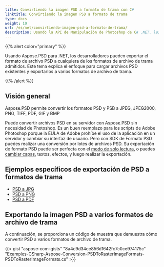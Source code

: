 ```yaml
---
title: Convirtiendo la imagen PSD a formato de trama con C#
linktitle: Convirtiendo la imagen PSD a formato de trama
type: docs
weight: 10
url: /es/net/convirtiendo-imagen-psd-a-formato-de-trama/
description: Usando la API de Manipulación de Photoshop de C# .NET, los desarrolladores pueden exportar formatos PSD y PSB a formatos JPEG, JPEG2000, PNG, TIFF, PDF, GIF y BMP.
---
```


{{% alert color="primary" %}}

Usando Aspose.PSD para .NET, los desarrolladores pueden exportar el formato de archivo PSD a cualquiera de los formatos de archivo de trama admitidos. Este tema explica el enfoque para cargar archivos PSD existentes y exportarlos a varios formatos de archivo de trama.

{{% /alert %}}
## **Visión general**
Aspose.PSD permite convertir los formatos PSD y PSB a JPEG, JPEG2000, PNG, TIFF, PDF, GIF y BMP

Puede convertir archivos PSD en su servidor con Aspose.PSD sin necesidad de Photoshop. Es un buen reemplazo para los scripts de Adobe Photoshop porque la EULA de Adobe prohíbe el uso de la aplicación en un servidor y cambiar su interfaz de usuario. Pero con SDK de Formato PSD puedes realizar una conversión por lotes de archivos PSD. Su exportación de formato PSD puede ser perfecta con el [modo de solo lectura](https://reference.aspose.com/psd/net/aspose.psd.imageloadoptions/psdloadoptions/properties/readonlymode), o puedes [cambiar capas](/psd/es/net/manipulando-formatos-adobe-photoshop/), textos, efectos, y luego realizar la exportación.
## **Ejemplos específicos de exportación de PSD a formatos de trama**
- [PSD a JPG](/psd/es/net/psd-to-jpg/)
- [PSD a PNG](/psd/es/net/psd-to-png/)
- [PSD a PDF](/psd/es/net/psd-to-pdf/)
## **Exportando la imagen PSD a varios formatos de archivo de trama**
A continuación, se proporciona un código de muestra que demuestra cómo convertir PSD a varios formatos de archivo de trama.



{{< gist "aspose-com-gists" "8a4c9d34ce856d1642fc7c0ce974175c" "Examples-CSharp-Aspose-Conversion-PSDToRasterImageFormats-PSDToRasterImageFormats.cs" >}}

